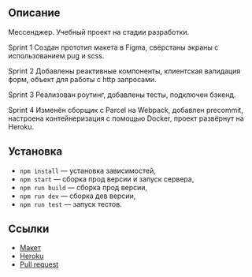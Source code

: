 ## Описание

Мессенджер. Учебный проект на стадии разработки.

Sprint 1 Создан прототип макета в Figma, свёрстаны экраны с использованием pug и scss.

Sprint 2 Добавлены реактивные компоненты, клиентская валидация форм, объект для работы с http запросами.

Sprint 3 Реализован роутинг, добавлены тесты, подключен бэкенд.

Sprint 4 Изменён сборщик с Parcel на Webpack, добавлен precommit, настроена контейнеризация с помощью Docker, проект развёрнут на Heroku.

## Установка

- `npm install` — установка зависимостей,
- `npm start` — сборка прод версии и запуск сервера,
- `npm run build` — сборка прод версии,
- `npm run dev` — сборка дев версии,
- `npm run test` — запуск тестов.

## Ссылки

- [Макет](https://www.figma.com/file/9wrbNzsFrIJsHTGbd6tHj4/Messenger)
- [Heroku](https://yap-messenger.herokuapp.com/)
- [Pull request](https://github.com/serj-z/middle.messenger.praktikum.yandex/pull/4)
